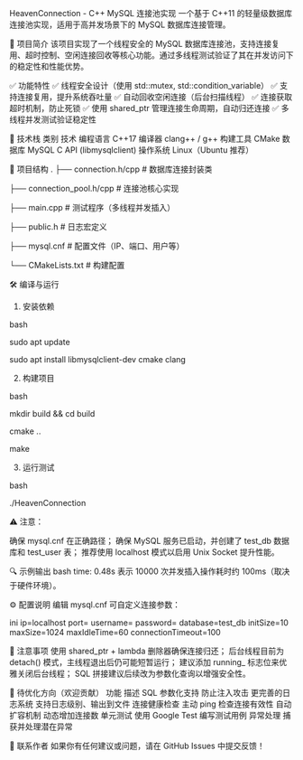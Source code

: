 HeavenConnection - C++ MySQL 连接池实现
一个基于 C++11 的轻量级数据库连接池实现，适用于高并发场景下的 MySQL 数据库连接管理。

🧠 项目简介
该项目实现了一个线程安全的 MySQL 数据库连接池，支持连接复用、超时控制、空闲连接回收等核心功能。通过多线程测试验证了其在并发访问下的稳定性和性能优势。

✅ 功能特性
✅ 线程安全设计（使用 std::mutex, std::condition_variable）
✅ 支持连接复用，提升系统吞吐量
✅ 自动回收空闲连接（后台扫描线程）
✅ 连接获取超时机制，防止死锁
✅ 使用 shared_ptr 管理连接生命周期，自动归还连接
✅ 多线程并发测试验证稳定性



🧰 技术栈
类别	技术
编程语言	C++17
编译器	clang++ / g++
构建工具	CMake
数据库	MySQL C API (libmysqlclient)
操作系统	Linux（Ubuntu 推荐）



📁 项目结构
.
├── connection.h/cpp        # 数据库连接封装类

├── connection_pool.h/cpp   # 连接池核心实现

├── main.cpp                # 测试程序（多线程并发插入）

├── public.h                # 日志宏定义

├── mysql.cnf               # 配置文件（IP、端口、用户等）

└── CMakeLists.txt          # 构建配置


🛠️ 编译与运行

1. 安装依赖

bash

sudo apt update

sudo apt install libmysqlclient-dev cmake clang

2. 构建项目

bash

mkdir build && cd build

cmake ..

make

3. 运行测试

bash

./HeavenConnection

⚠️ 注意：

确保 mysql.cnf 在正确路径；
确保 MySQL 服务已启动，并创建了 test_db 数据库和 test_user 表；
推荐使用 localhost 模式以启用 Unix Socket 提升性能。

🔍 示例输出
bash
time: 0.48s
表示 10000 次并发插入操作耗时约 100ms（取决于硬件环境）。

⚙️ 配置说明
编辑 mysql.cnf 可自定义连接参数：

ini
ip=localhost
port=
username=
password=
database=test_db
initSize=10
maxSize=1024
maxIdleTime=60
connectionTimeout=100

📌 注意事项
使用 shared_ptr + lambda 删除器确保连接归还；
后台线程目前为 detach() 模式，主线程退出后仍可能短暂运行；
建议添加 running_ 标志位来优雅关闭后台线程；
SQL 拼接建议后续改为参数化查询以增强安全性。

🚀 待优化方向（欢迎贡献）
功能	描述
SQL 参数化支持	防止注入攻击
更完善的日志系统	支持日志级别、输出到文件
连接健康检查	主动 ping 检查连接有效性
自动扩容机制	动态增加连接数
单元测试	使用 Google Test 编写测试用例
异常处理	捕获并处理潜在异常

💬 联系作者
如果你有任何建议或问题，请在 GitHub Issues 中提交反馈！
